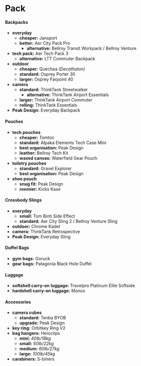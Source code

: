 # Pack

#### Backpacks

- **everyday** 
	- **cheaper:** Jansport
	- **better:** Aer City Pack Pro
		- **alternative:** Bellroy Transit Workpack / Bellroy Venture
- **tech pack:** Aer Tech Pack 3
	- **alternative:** LTT Commuter Backpack
- **outdoor** 
	- **cheaper:** Quechea *(Decathalon)*
	- **standard:** Osprey Porter 30
	- **larger:** Osprey Farpoint 40 
- **camera**
	- **standard:** ThinkTank Streetwalker
		- **alternative:** ThinkTank Airport Essentials
	- **larger:** ThinkTank Airport Commuter 
	- **rolling:** ThinkTank Essentials
- **Peak Design:** Everyday Backpack

#### Pouches

- **tech pouches** 
	- **cheaper:** Tomtoc
	- **standard:** Alpaka Elements Tech Case Mini
	- **best organisation:** Peak Design
	- **leather:** Bellroy Tech Kit
	- **waxed canvas:** Waterfield Gear Pouch
- **toiletry pouches** 
	- **standard:** Gravel Explorer
	- **best organisation:** Peak Design
- **shoe pouch** 
	- **snug fit:** Peak Design
	- **roomier:** Kicks Kase

#### Crossbody Slings

- **everyday** 
	- **small:** Tom Binh Side Effect 
	- **standard:** Aer City Sling 2 / Bellroy Venture Sling
- **outdoor:** Chrome Kadet
- **camera:** ThinkTank Retrospective
- **Peak Design:** Everyday Sling

#### Duffel Bags

- **gym bags:** Goruck
- **gear bags:** Patagonia Black Hole Duffel

#### Luggage

- **softshell carry-on** **luggage:** Travelpro Platinum Elite Softside
- **hardshell carry-on luggage:** Monos

#### Accessories

- **camera cubes**
	- **standard:** Tenba BYOB
	- **upgrade:** Peak Design
- **key ring:** Orbitkey Ring V2
- **bag hangers:** Heroclips
	- **mini:** *40lb/18kg*
	- **small:** *50lb/22kg*
	- **medium:** *60lb/27kg*
	- **large:** *100lb/45kg*
- **carabiners:** S-biners